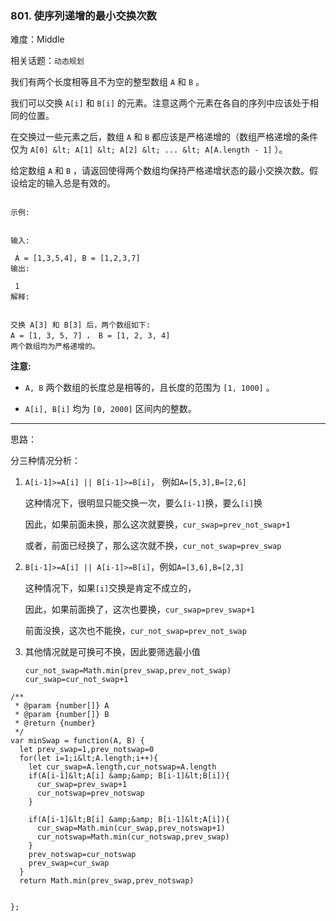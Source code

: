 ### 801. 使序列递增的最小交换次数

难度：Middle

相关话题：`动态规划`

我们有两个长度相等且不为空的整型数组 `A` 和 `B` 。



我们可以交换 `A[i]` 和 `B[i]` 的元素。注意这两个元素在各自的序列中应该处于相同的位置。



在交换过一些元素之后，数组 `A` 和 `B` 都应该是严格递增的（数组严格递增的条件仅为 `A[0] &lt; A[1] &lt; A[2] &lt; ... &lt; A[A.length - 1]` ）。



给定数组 `A` 和 `B` ，请返回使得两个数组均保持严格递增状态的最小交换次数。假设给定的输入总是有效的。





```

示例:


输入:

 A = [1,3,5,4], B = [1,2,3,7]
输出:

 1
解释: 


交换 A[3] 和 B[3] 后，两个数组如下:
A = [1, 3, 5, 7] ， B = [1, 2, 3, 4]
两个数组均为严格递增的。
```

 **注意:** 





*  `A, B` 两个数组的长度总是相等的，且长度的范围为 `[1, 1000]` 。

*  `A[i], B[i]` 均为 `[0, 2000]` 区间内的整数。






-----

思路：

分三种情况分析：
1. `A[i-1]>=A[i] || B[i-1]>=B[i]`， 例如`A=[5,3],B=[2,6]`
  
    这种情况下，很明显只能交换一次，要么`[i-1]`换，要么`[i]`换
    
    因此，如果前面未换，那么这次就要换，`cur_swap=prev_not_swap+1`
    
    或者，前面已经换了，那么这次就不换，`cur_not_swap=prev_swap`

2. `B[i-1]>=A[i] || A[i-1]>=B[i]`，例如`A=[3,6],B=[2,3]`

    这种情况下，如果`[i]`交换是肯定不成立的，
    
    因此，如果前面换了，这次也要换，`cur_swap=prev_swap+1`
    
    前面没换，这次也不能换，`cur_not_swap=prev_not_swap`
    
3. 其他情况就是可换可不换，因此要筛选最小值

    ```
    cur_not_swap=Math.min(prev_swap,prev_not_swap)
    cur_swap=cur_not_swap+1
    ```


```
/**
 * @param {number[]} A
 * @param {number[]} B
 * @return {number}
 */
var minSwap = function(A, B) {
  let prev_swap=1,prev_notswap=0
  for(let i=1;i&lt;A.length;i++){
    let cur_swap=A.length,cur_notswap=A.length
    if(A[i-1]&lt;A[i] &amp;&amp; B[i-1]&lt;B[i]){
      cur_swap=prev_swap+1
      cur_notswap=prev_notswap
    }

    if(A[i-1]&lt;B[i] &amp;&amp; B[i-1]&lt;A[i]){
      cur_swap=Math.min(cur_swap,prev_notswap+1)
      cur_notswap=Math.min(cur_notswap,prev_swap)
    }
    prev_notswap=cur_notswap
    prev_swap=cur_swap
  }
  return Math.min(prev_swap,prev_notswap)


};



```
